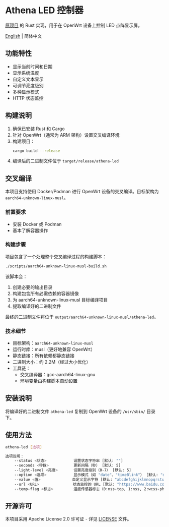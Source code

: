 # Athena LED 控制器

[原项目](https://github.com/NONGFAH/athena-led) 的 Rust 实现，用于在 OpenWrt 设备上控制 LED 点阵显示屏。

[English](README.md) | 简体中文

## 功能特性

- 显示当前时间和日期
- 显示系统温度
- 自定义文本显示
- 可调节亮度级别
- 多种显示模式
- HTTP 状态监控

## 构建说明

1. 确保已安装 Rust 和 Cargo
2. 针对 OpenWrt（通常为 ARM 架构）设置交叉编译环境
3. 构建项目：
   ```bash
   cargo build --release
   ```
4. 编译后的二进制文件位于 `target/release/athena-led`

## 交叉编译

本项目支持使用 Docker/Podman 进行 OpenWrt 设备的交叉编译。目标架构为 `aarch64-unknown-linux-musl`。

### 前置要求

- 安装 Docker 或 Podman
- 基本了解容器操作

### 构建步骤

项目包含了一个处理整个交叉编译过程的构建脚本：

```bash
./scripts/aarch64-unknown-linux-musl-build.sh
```

该脚本会：
1. 创建必要的输出目录
2. 构建包含所有必需依赖的容器镜像
3. 为 aarch64-unknown-linux-musl 目标编译项目
4. 提取编译好的二进制文件

最终的二进制文件将位于 `output/aarch64-unknown-linux-musl/athena-led`。

### 技术细节

- 目标架构：`aarch64-unknown-linux-musl`
- 运行时库：musl（更好地兼容 OpenWrt）
- 静态链接：所有依赖都静态链接
- 二进制大小：约 2.2M（经过大小优化）
- 工具链：
  - 交叉编译器：gcc-aarch64-linux-gnu
  - 环境变量由构建脚本自动设置

## 安装说明

将编译好的二进制文件 `athena-led` 复制到 OpenWrt 设备的 `/usr/sbin/` 目录下。

## 使用方法

```bash
athena-led [选项]

选项说明：
    --status <状态>            设置状态字符串 [默认: ""]
    --seconds <秒数>           更新间隔（秒） [默认: 5]
    --light-level <亮度>       设置亮度级别（0-7） [默认: 5]
    --option <选项>            显示模式（如 "date"、"timeBlink"） [默认: "date timeBlink"]
    --value <值>              自定义显示字符 [默认: "abcdefghijklmnopqrstuvwxyz0123456789+-*/=.:：℃"]
    --url <URL>               状态监控的 URL [默认: "https://www.baidu.com/"]
    --temp-flag <标志>         温度传感器标志（0:nss-top, 1:nss, 2:wcss-phya0, 3:wcss-phya1, 4:cpu, 5:lpass, 6:ddrss） [默认: "4"]
```

## 开源许可

本项目采用 Apache License 2.0 许可证 - 详见 [LICENSE](LICENSE) 文件。
